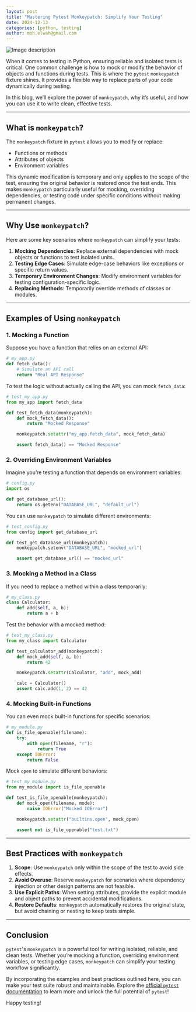 ```yaml
---
layout: post
title: "Mastering Pytest Monkeypatch: Simplify Your Testing"
date: 2024-12-13
categories: [python, testing]
author: moh.elwah@gmail.com
---
```


![Image description](https://dev-to-uploads.s3.amazonaws.com/uploads/articles/lowpynnmzr799zfhajo7.png)



When it comes to testing in Python, ensuring reliable and isolated tests is critical. One common challenge is how to mock or modify the behavior of objects and functions during tests. This is where the `pytest` `monkeypatch` fixture shines. It provides a flexible way to replace parts of your code dynamically during testing.

In this blog, we’ll explore the power of `monkeypatch`, why it’s useful, and how you can use it to write clean, effective tests.

---

## What is `monkeypatch`?

The `monkeypatch` fixture in `pytest` allows you to modify or replace:
- Functions or methods
- Attributes of objects
- Environment variables

This dynamic modification is temporary and only applies to the scope of the test, ensuring the original behavior is restored once the test ends. This makes `monkeypatch` particularly useful for mocking, overriding dependencies, or testing code under specific conditions without making permanent changes.

---

## Why Use `monkeypatch`?

Here are some key scenarios where `monkeypatch` can simplify your tests:

1. **Mocking Dependencies**: Replace external dependencies with mock objects or functions to test isolated units.
2. **Testing Edge Cases**: Simulate edge-case behaviors like exceptions or specific return values.
3. **Temporary Environment Changes**: Modify environment variables for testing configuration-specific logic.
4. **Replacing Methods**: Temporarily override methods of classes or modules.

---

## Examples of Using `monkeypatch`

### 1. Mocking a Function
Suppose you have a function that relies on an external API:

```python
# my_app.py
def fetch_data():
    # Simulate an API call
    return "Real API Response"
```

To test the logic without actually calling the API, you can mock `fetch_data`:

```python
# test_my_app.py
from my_app import fetch_data

def test_fetch_data(monkeypatch):
    def mock_fetch_data():
        return "Mocked Response"

    monkeypatch.setattr("my_app.fetch_data", mock_fetch_data)

    assert fetch_data() == "Mocked Response"
```

### 2. Overriding Environment Variables
Imagine you’re testing a function that depends on environment variables:

```python
# config.py
import os

def get_database_url():
    return os.getenv("DATABASE_URL", "default_url")
```

You can use `monkeypatch` to simulate different environments:

```python
# test_config.py
from config import get_database_url

def test_get_database_url(monkeypatch):
    monkeypatch.setenv("DATABASE_URL", "mocked_url")

    assert get_database_url() == "mocked_url"
```

### 3. Mocking a Method in a Class
If you need to replace a method within a class temporarily:

```python
# my_class.py
class Calculator:
    def add(self, a, b):
        return a + b
```

Test the behavior with a mocked method:

```python
# test_my_class.py
from my_class import Calculator

def test_calculator_add(monkeypatch):
    def mock_add(self, a, b):
        return 42

    monkeypatch.setattr(Calculator, "add", mock_add)

    calc = Calculator()
    assert calc.add(1, 2) == 42
```

### 4. Mocking Built-in Functions
You can even mock built-in functions for specific scenarios:

```python
# my_module.py
def is_file_openable(filename):
    try:
        with open(filename, "r"):
            return True
    except IOError:
        return False
```

Mock `open` to simulate different behaviors:

```python
# test_my_module.py
from my_module import is_file_openable

def test_is_file_openable(monkeypatch):
    def mock_open(filename, mode):
        raise IOError("Mocked IOError")

    monkeypatch.setattr("builtins.open", mock_open)

    assert not is_file_openable("test.txt")
```

---

## Best Practices with `monkeypatch`

1. **Scope**: Use `monkeypatch` only within the scope of the test to avoid side effects.
2. **Avoid Overuse**: Reserve `monkeypatch` for scenarios where dependency injection or other design patterns are not feasible.
3. **Use Explicit Paths**: When setting attributes, provide the explicit module and object paths to prevent accidental modifications.
4. **Restore Defaults**: `monkeypatch` automatically restores the original state, but avoid chaining or nesting to keep tests simple.

---

## Conclusion

`pytest`'s `monkeypatch` is a powerful tool for writing isolated, reliable, and clean tests. Whether you’re mocking a function, overriding environment variables, or testing edge cases, `monkeypatch` can simplify your testing workflow significantly.

By incorporating the examples and best practices outlined here, you can make your test suite robust and maintainable. Explore the [official `pytest` documentation](https://docs.pytest.org/en/stable/how-to/monkeypatch.html) to learn more and unlock the full potential of `pytest`!

Happy testing!

